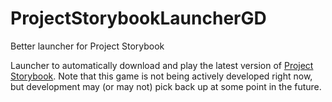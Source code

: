 # ProjectStorybookLauncherGD

Better launcher for Project Storybook

Launcher to automatically download and play the latest version of [Project Storybook](https://github.com/jcampbell11245/Project-Storybook).
Note that this game is not being actively developed right now, but development may (or may not) pick back up at some point in the future.
